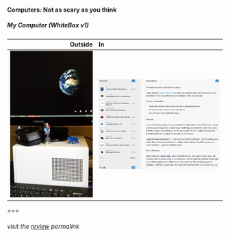 #### Computers: Not as scary as you think

##### My Computer (WhiteBox v1)

Outside 			   | In
----------------------------------:|:-------------------
![outside case img](../media/img/sexy_mini-itx_gaming_pc.png) | ![pc stats](../media/img/sexy_mini-itx_v1_stats.png)


===

###### visit the [review](https://pcpartpicker.com/b/kchqqs) permalink
